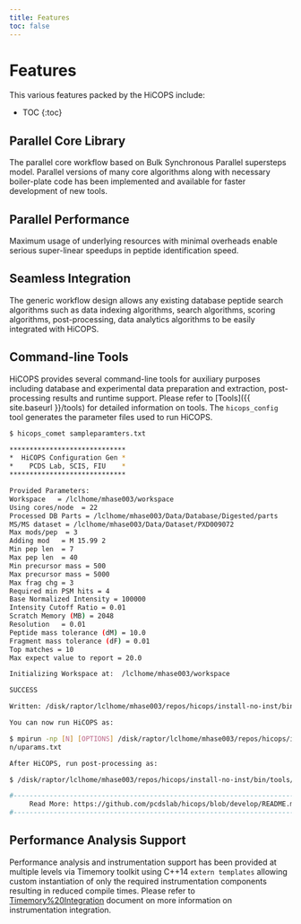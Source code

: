 ```yaml
---
title: Features
toc: false
---
```

# Features
This various features packed by the HiCOPS include:
* TOC
{:toc}

## Parallel Core Library
The parallel core workflow based on Bulk Synchronous Parallel supersteps model. Parallel versions of many core algorithms along with necessary boiler-plate code has been implemented and available for faster development of new tools.

## Parallel Performance
Maximum usage of underlying resources with minimal overheads enable serious super-linear speedups in peptide identification speed.

## Seamless Integration
The generic workflow design allows any existing database peptide search algorithms such as data indexing algorithms, search algorithms, scoring algorithms, post-processing, data analytics algorithms to be easily integrated with HiCOPS. 

## Command-line Tools
HiCOPS provides several command-line tools for auxiliary purposes including database and experimental data preparation and extraction, post-processing results and runtime support. Please refer to [Tools]({{ site.baseurl }}/tools) for detailed information on tools. The `hicops_config` tool generates the parameter files used to run HiCOPS.

```bash
$ hicops_comet sampleparamters.txt

*****************************
*  HiCOPS Configuration Gen *
*    PCDS Lab, SCIS, FIU    *
*****************************

Provided Parameters:
Workspace   = /lclhome/mhase003/workspace
Using cores/node  = 22
Processed DB Parts = /lclhome/mhase003/Data/Database/Digested/parts
MS/MS dataset = /lclhome/mhase003/Data/Dataset/PXD009072
Max mods/pep  = 3
Adding mod   = M 15.99 2
Min pep len  = 7
Max pep len  = 40
Min precursor mass = 500
Max precursor mass = 5000
Max frag chg = 3
Required min PSM hits = 4
Base Normalized Intensity = 100000
Intensity Cutoff Ratio = 0.01
Scratch Memory (MB) = 2048
Resolution   = 0.01
Peptide mass tolerance (dM) = 10.0
Fragment mass tolerance (dF) = 0.01
Top matches = 10
Max expect value to report = 20.0

Initializing Workspace at:  /lclhome/mhase003/workspace

SUCCESS

Written: /disk/raptor/lclhome/mhase003/repos/hicops/install-no-inst/bin/uparams.txt

You can now run HiCOPS as:

$ mpirun -np [N] [OPTIONS] /disk/raptor/lclhome/mhase003/repos/hicops/install-no-inst/bin/hicops /disk/raptor/lclhome/mhase003/repos/hicops/install-no-inst/bi
n/uparams.txt

After HiCOPS, run post-processing as:

$ /disk/raptor/lclhome/mhase003/repos/hicops/install-no-inst/bin/tools/psm2excel -i /lclhome/mhase003/workspace/output

#----------------------------------------------------------------------------------------------------#
     Read More: https://github.com/pcdslab/hicops/blob/develop/README.md
#----------------------------------------------------------------------------------------------------#

```

## Performance Analysis Support
Performance analysis and instrumentation support has been provided at multiple levels via Timemory toolkit using C++14 `extern templates` allowing custom instantiation of only the required instrumentation components resulting in reduced compile times. Please refer to [Timemory%20Integration](https://github.com/NERSC/timemory#c-template-interface) document on more information on instrumentation integration.